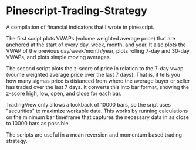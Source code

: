 # Pinescript-Trading-Strategy
A compilation of financial indicators that I wrote in pinescript.

The first script plots VWAPs (volume weighted average price) that are anchored at the start of every day, week, month, and year.
It also plots the VWAP of the previous day/week/month/year, plots rolling 7-day and 30-day VWAPs, and plots simple moving averages.

The second script plots the z-score of price in relation to the 7-day vwap (voume weighted average price over the last 7 days).
That is, it tells you how many sigmas price is distanced from where the average buyer or seller has traded over the last 7 days.
It converts this into bar format, showing the z-score high, low, open, and close for each bar.

TradingView only allows a lookback of 10000 bars, so the sript uses "securities" to maximize workable data.
This works by running calculations on the minimum bar timeframe that captures the necessary data in as close to 10000 bars as possible.

The scripts are useful in a mean reversion and momentum based trading strategy. 
